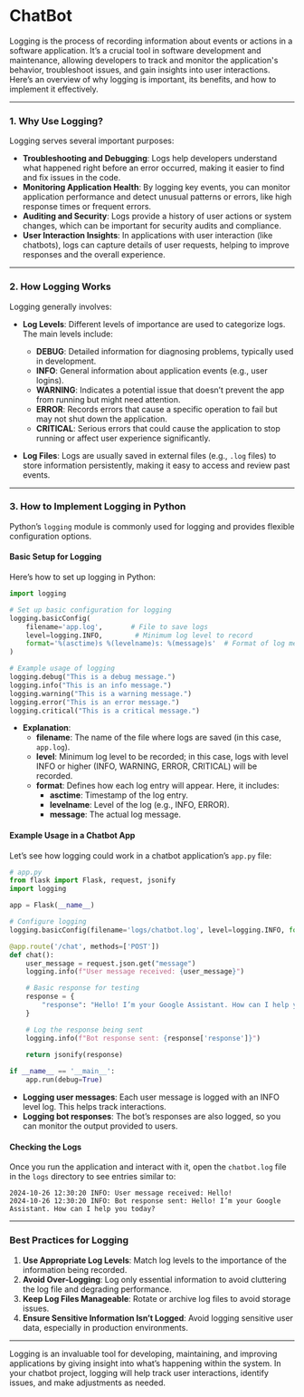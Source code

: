 # ChatBot
Logging is the process of recording information about events or actions in a software application. It’s a crucial tool in software development and maintenance, allowing developers to track and monitor the application's behavior, troubleshoot issues, and gain insights into user interactions. Here’s an overview of why logging is important, its benefits, and how to implement it effectively.

---

### **1. Why Use Logging?**

Logging serves several important purposes:

- **Troubleshooting and Debugging**: Logs help developers understand what happened right before an error occurred, making it easier to find and fix issues in the code.
- **Monitoring Application Health**: By logging key events, you can monitor application performance and detect unusual patterns or errors, like high response times or frequent errors.
- **Auditing and Security**: Logs provide a history of user actions or system changes, which can be important for security audits and compliance.
- **User Interaction Insights**: In applications with user interaction (like chatbots), logs can capture details of user requests, helping to improve responses and the overall experience.

---

### **2. How Logging Works**

Logging generally involves:
- **Log Levels**: Different levels of importance are used to categorize logs. The main levels include:
  - **DEBUG**: Detailed information for diagnosing problems, typically used in development.
  - **INFO**: General information about application events (e.g., user logins).
  - **WARNING**: Indicates a potential issue that doesn’t prevent the app from running but might need attention.
  - **ERROR**: Records errors that cause a specific operation to fail but may not shut down the application.
  - **CRITICAL**: Serious errors that could cause the application to stop running or affect user experience significantly.
  
- **Log Files**: Logs are usually saved in external files (e.g., `.log` files) to store information persistently, making it easy to access and review past events.

---

### **3. How to Implement Logging in Python**

Python’s `logging` module is commonly used for logging and provides flexible configuration options.

#### **Basic Setup for Logging**

Here’s how to set up logging in Python:

```python
import logging

# Set up basic configuration for logging
logging.basicConfig(
    filename='app.log',       # File to save logs
    level=logging.INFO,        # Minimum log level to record
    format='%(asctime)s %(levelname)s: %(message)s'  # Format of log messages
)

# Example usage of logging
logging.debug("This is a debug message.")
logging.info("This is an info message.")
logging.warning("This is a warning message.")
logging.error("This is an error message.")
logging.critical("This is a critical message.")
```

- **Explanation**:
  - **filename**: The name of the file where logs are saved (in this case, `app.log`).
  - **level**: Minimum log level to be recorded; in this case, logs with level INFO or higher (INFO, WARNING, ERROR, CRITICAL) will be recorded.
  - **format**: Defines how each log entry will appear. Here, it includes:
    - **asctime**: Timestamp of the log entry.
    - **levelname**: Level of the log (e.g., INFO, ERROR).
    - **message**: The actual log message.

#### **Example Usage in a Chatbot App**

Let’s see how logging could work in a chatbot application’s `app.py` file:

```python
# app.py
from flask import Flask, request, jsonify
import logging

app = Flask(__name__)

# Configure logging
logging.basicConfig(filename='logs/chatbot.log', level=logging.INFO, format='%(asctime)s %(levelname)s: %(message)s')

@app.route('/chat', methods=['POST'])
def chat():
    user_message = request.json.get("message")
    logging.info(f"User message received: {user_message}")

    # Basic response for testing
    response = {
        "response": "Hello! I’m your Google Assistant. How can I help you today?"
    }

    # Log the response being sent
    logging.info(f"Bot response sent: {response['response']}")
    
    return jsonify(response)

if __name__ == '__main__':
    app.run(debug=True)
```

- **Logging user messages**: Each user message is logged with an INFO level log. This helps track interactions.
- **Logging bot responses**: The bot’s responses are also logged, so you can monitor the output provided to users.

#### **Checking the Logs**

Once you run the application and interact with it, open the `chatbot.log` file in the `logs` directory to see entries similar to:

```
2024-10-26 12:30:20 INFO: User message received: Hello!
2024-10-26 12:30:20 INFO: Bot response sent: Hello! I’m your Google Assistant. How can I help you today?
```

---

### **Best Practices for Logging**

1. **Use Appropriate Log Levels**: Match log levels to the importance of the information being recorded.
2. **Avoid Over-Logging**: Log only essential information to avoid cluttering the log file and degrading performance.
3. **Keep Log Files Manageable**: Rotate or archive log files to avoid storage issues.
4. **Ensure Sensitive Information Isn’t Logged**: Avoid logging sensitive user data, especially in production environments.

---

Logging is an invaluable tool for developing, maintaining, and improving applications by giving insight into what’s happening within the system. In your chatbot project, logging will help track user interactions, identify issues, and make adjustments as needed.
